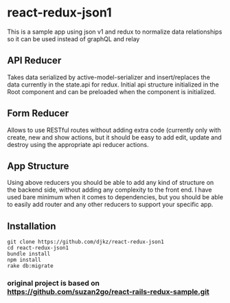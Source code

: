 # react-redux-json1

This is a sample app using json v1 and redux to normalize data relationships so it can be used instead of graphQL and relay

## API Reducer

Takes data serialized by active-model-serializer and insert/replaces the data currently in the state.api for redux. Initial api structure initialized in the Root component and can be preloaded when the component is initialized.

## Form Reducer

Allows to use RESTful routes without adding extra code (currently only with create, new and show actions, but it should be easy to add edit, update and destroy using the appropriate api reducer actions.

## App Structure

Using above reducers you should be able to add any kind of structure on the backend side, without adding any complexity to the front end. I have used bare minimum when it comes to dependencies, but you should be able to easily add router and any other reducers to support your specific app.

## Installation

```
git clone https://github.com/djkz/react-redux-json1
cd react-redux-json1
bundle install
npm install
rake db:migrate
```

### original project is based on https://github.com/suzan2go/react-rails-redux-sample.git
